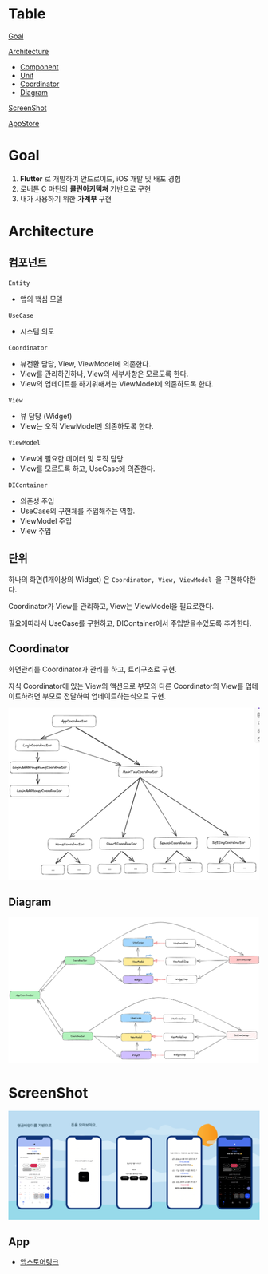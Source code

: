 
# Table
[Goal](#Goal)

[Architecture](#Architecture)
- [Component](#컴포넌트)
- [Unit](#단위)
- [Coordinator](#Coordinator)
- [Diagram](#Diagram)

[ScreenShot](#ScrrenShot)

[AppStore](#AppStore)


# Goal 
1. **Flutter** 로 개발하여 안드로이드, iOS 개발 및 배포 경험
2. 로버튼 C 마틴의 **클린아키텍쳐** 기반으로 구현
3. 내가 사용하기 위한 **가계부** 구현

# Architecture

## 컴포넌트 
` Entity `
- 앱의 핵심 모델 

` UseCase `
- 시스템 의도

` Coordinator `
- 뷰전환 담당, View, ViewModel에 의존한다. 
- View를 관리하긴하나, View의 세부사항은 모르도록 한다. 
- View의 업데이트를 하기위해서는 ViewModel에 의존하도록 한다. 

` View `
- 뷰 담당 (Widget)
- View는 오직 ViewModel만 의존하도록 한다. 

` ViewModel `
- View에 필요한 데이터 및 로직 담당
- View를 모르도록 하고, UseCase에 의존한다. 

` DIContainer `
- 의존성 주입
- UseCase의 구현체를 주입해주는 역할.  
- ViewModel 주입
- View 주입 

## 단위
하나의 화면(1개이상의 Widget) 은 `Coordinator, View, ViewModel `을 구현해야한다. 

Coordinator가 View를 관리하고, View는 ViewModel을 필요로한다. 

필요에따라서 UseCase를 구현하고, DIContainer에서 주입받을수있도록 추가한다.

## Coordinator 
화면관리를 Coordinator가 관리를 하고, 트리구조로 구현.

자식 Coordinator에 있는 View의 액션으로 부모의 다른 Coordinator의 View를 업데이트하려면 부모로 전달하여 업데이트하는식으로 구현.

![Coordinator](READMESource/coordinator.png)

## Diagram 
![diagram](READMESource/diagram.png)


# ScreenShot 

![screenshot](READMESource/screenshot.png)

## App 
- [앱스토어링크](https://apps.apple.com/kr/app/%EB%A8%B8%EB%8B%88%EC%B1%8C%EB%A6%B0%EC%A7%80/id6504971575)
